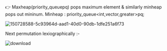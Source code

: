 👉 Maxheap(priority_queue<int>pq) pops maximum element & similarly minheap pops out mininum. Minheap : priority_queue<int,vector<int>,greater<int>>pq; 

![150728588-5c93964d-aad1-40d0-90db-1dfe251a6f73](https://user-images.githubusercontent.com/86003701/187978642-4b99303a-201f-4773-9e57-1bdf26d99520.jpg)

  Next permutation lexiographically :-

![download](https://github.com/itsamrit/DSA/assets/86003701/663dc56a-b5ee-436b-8bb2-90668dcd132a)
